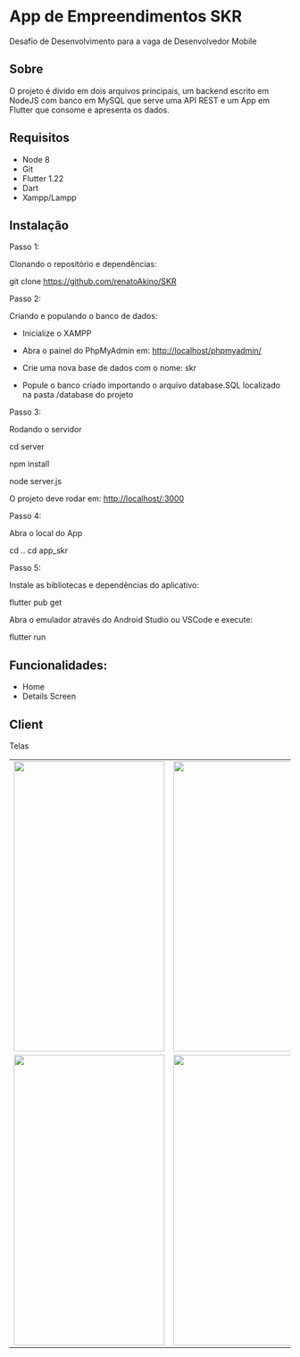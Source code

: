 # App de Empreendimentos SKR

Desafio de Desenvolvimento para a vaga de Desenvolvedor Mobile

## Sobre

O projeto é divido em dois arquivos principais, um backend escrito em NodeJS com banco em MySQL que serve uma API REST e um App em Flutter que consome e apresenta os dados.


## Requisitos 

* Node 8
* Git
* Flutter 1.22
* Dart
* Xampp/Lampp


## Instalação

Passo 1:

Clonando o repositório e dependências:

git clone https://github.com/renatoAkino/SKR


Passo 2:

Criando e populando o banco de dados:

* Inicialize o XAMPP

* Abra o painel do PhpMyAdmin em: [http://localhost/phpmyadmin/](http://localhost/phpmyadmin/) 

* Crie uma nova base de dados com o nome: 
skr


* Popule o banco criado importando o arquivo 
database.SQL
  localizado na pasta 
/database
 do projeto

Passo 3:

Rodando o servidor

cd server


npm install


node server.js


O projeto deve rodar em: [http://localhost/:3000](http//localhost:3000) 

Passo 4:

Abra o local do App

cd ..
cd app_skr


Passo 5:

Instale as bibliotecas e dependências do aplicativo: 

flutter pub get


Abra o emulador através do Android Studio ou VSCode e execute:

flutter run


## Funcionalidades:

* Home
* Details Screen

## Client

Telas

<table>
  <tr>
    <td><img src="assets/images/Screenshot_1.png" width=270 height=520></td>
    <td><img src="assets/images/Screenshot_2.png" width=270 height=520></td>
  </tr>
  <tr>
    <td><img src="assets/images/Screenshot_3.png" width=270 height=520></td>
    <td><img src="assets/images/Screenshot_4.png" width=270 height=520></td>
  </tr>
 </table>
